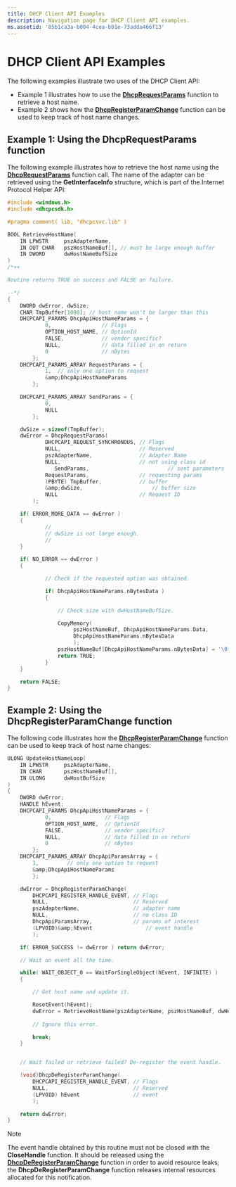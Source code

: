 ```yaml
---
title: DHCP Client API Examples
description: Navigation page for DHCP Client API examples.
ms.assetid: '85b1ca3a-b004-4cea-b01e-73adda466f13'
---
```


# DHCP Client API Examples

The following examples illustrate two uses of the DHCP Client API:

-   Example 1 illustrates how to use the [**DhcpRequestParams**](dhcprequestparams.md) function to retrieve a host name.
-   Example 2 shows how the [**DhcpRegisterParamChange**](dhcpregisterparamchange.md) function can be used to keep track of host name changes.

## Example 1: Using the DhcpRequestParams function

The following example illustrates how to retrieve the host name using the [**DhcpRequestParams**](dhcprequestparams.md) function call. The name of the adapter can be retrieved using the **GetInterfaceInfo** structure, which is part of the Internet Protocol Helper API:


```C++
#include <windows.h>
#include <dhcpcsdk.h>

#pragma comment( lib, "dhcpcsvc.lib" )

BOOL RetrieveHostName(
    IN LPWSTR     pszAdapterName,
    IN OUT CHAR   pszHostNameBuf[], // must be large enough buffer
    IN DWORD      dwHostNameBufSize
)
/*++

Routine returns TRUE on success and FALSE on failure.

--*/
{
    DWORD dwError, dwSize;
    CHAR TmpBuffer[1000]; // host name won't be larger than this
    DHCPCAPI_PARAMS DhcpApiHostNameParams = {
            0,                // Flags
            OPTION_HOST_NAME, // OptionId
            FALSE,            // vendor specific?
            NULL,             // data filled in on return
            0                 // nBytes
        }; 
    DHCPCAPI_PARAMS_ARRAY RequestParams = {
            1,  // only one option to request 
            &amp;DhcpApiHostNameParams
        };

    DHCPCAPI_PARAMS_ARRAY SendParams = {
            0,   
            NULL
        };

    dwSize = sizeof(TmpBuffer);
    dwError = DhcpRequestParams(
            DHCPCAPI_REQUEST_SYNCHRONOUS, // Flags
            NULL,                         // Reserved
            pszAdapterName,               // Adapter Name
            NULL,                         // not using class id
               SendParams,                         // sent parameters
            RequestParams,                // requesting params
            (PBYTE) TmpBuffer,            // buffer
            &amp;dwSize,                      // buffer size
            NULL                          // Request ID
        );

    if( ERROR_MORE_DATA == dwError ) 
    {
            //
            // dwSize is not large enough.
            //
    }

    if( NO_ERROR == dwError ) 
    {

            // Check if the requested option was obtained.

            if( DhcpApiHostNameParams.nBytesData ) 
            {

                // Check size with dwHostNameBufSize.

                CopyMemory(
                     pszHostNameBuf, DhcpApiHostNameParams.Data,
                     DhcpApiHostNameParams.nBytesData
                     );
                pszHostNameBuf[DhcpApiHostNameParams.nBytesData] = '\0';
                return TRUE;
            }
    }

    return FALSE;
}
```



## Example 2: Using the DhcpRegisterParamChange function

The following code illustrates how the [**DhcpRegisterParamChange**](dhcpregisterparamchange.md) function can be used to keep track of host name changes:


```C++
ULONG UpdateHostNameLoop(
    IN LPWSTR     pszAdapterName,
    IN CHAR       pszHostNameBuf[],
    IN ULONG      dwHostBufSize
)
{
    DWORD dwError;
    HANDLE hEvent;
    DHCPCAPI_PARAMS DhcpApiHostNameParams = {
            0,                 // Flags
            OPTION_HOST_NAME,  // OptionId
            FALSE,             // vendor specific?
            NULL,              // data filled in on return
            0                  // nBytes
        };
    DHCPCAPI_PARAMS_ARRAY DhcpApiParamsArray = {
        1,         // only one option to request 
        &amp;DhcpApiHostNameParams
        };

    dwError = DhcpRegisterParamChange(
        DHCPCAPI_REGISTER_HANDLE_EVENT, // Flags
        NULL,                           // Reserved
        pszAdapterName,                 // adapter name
        NULL,                           // no class ID
        DhcpApiParamsArray,             // params of interest
        (LPVOID)&amp;hEvent                 // event handle
        );

    if( ERROR_SUCCESS != dwError ) return dwError;

    // Wait on event all the time.

    while( WAIT_OBJECT_0 == WaitForSingleObject(hEvent, INFINITE) ) 
    {

        // Get host name and update it.

        ResetEvent(hEvent);
        dwError = RetrieveHostName(pszAdapterName, pszHostNameBuf, dwHostBufSize );
    
        // Ignore this error.

        break;
    }


    // Wait failed or retrieve failed? De-register the event handle.

    (void)DhcpDeRegisterParamChange(
        DHCPCAPI_REGISTER_HANDLE_EVENT, // Flags
        NULL,                           // Reserved
        (LPVOID) hEvent                 // event
        );

    return dwError;
}
```



> [!Note]  
> The event handle obtained by this routine must not be closed with the **CloseHandle** function. It should be released using the [**DhcpDeRegisterParamChange**](dhcpderegisterparamchange.md) function in order to avoid resource leaks; the **DhcpDeRegisterParamChange** function releases internal resources allocated for this notification.

 

 

 




